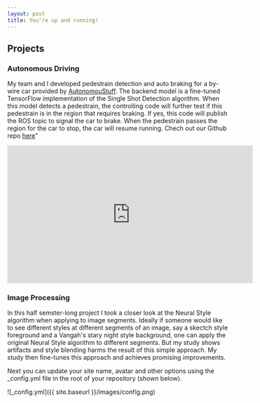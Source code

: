 ```yaml
---
layout: post
title: You're up and running!
---
```

## Projects

### Autonomous Driving
My team and I developed pedestrain detection and auto braking for a by-wire car provided by [AutonomouStuff](https://autonomoustuff.com). The backend model is a fine-tuned TensorFlow implementation of the Single Shot Detection algorithm. When this model detects a pedestrain, the controlling code will further test if this pedestrain is in the region that requires braking. If yes, this code will publish the ROS topic to signal the car to brake. When the pedestrain passes the region for the car to stop, the car will resume running. Chech out our Github repo [here](https://github.com/tensorpro/MAAV)"

<iframe width="560" height="315" src="https://www.youtube.com/embed/zHKE1t_IEIg" frameborder="0" allowfullscreen></iframe>

### Image Processing
In this half semster-long project I took a closer look at the Neural Style algorithm when applying to image segments. Ideally if someone would like to see different styles at different segments of an image, say a skectch style foreground and a Vangah's stary night style background, one can apply the original Neural Style algorithm to different segments. But my study shows artifacts and style blending harms the result of this simple approach. My study then fine-tunes this approach and achieves promising improvements.

Next you can update your site name, avatar and other options using the _config.yml file in the root of your repository (shown below).

![_config.yml]({{ site.baseurl }}/images/config.png)
